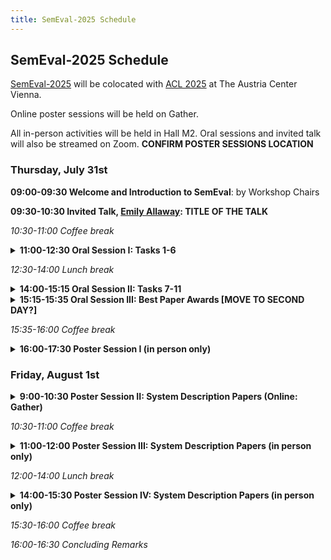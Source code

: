 ```yaml
---
title: SemEval-2025 Schedule
---
```


## SemEval-2025 Schedule

[SemEval-2025](https://semeval.github.io/SemEval2025/) will be colocated with [ACL 2025](https://2025.aclweb.org/) at The Austria Center Vienna.

Online poster sessions will be held on Gather. 

All in-person activities will be held in Hall M2. Oral sessions and invited talk will also be streamed on Zoom. <strong>CONFIRM POSTER SESSIONS LOCATION</strong>

### Thursday, July 31st

<strong>09:00-09:30 Welcome and Introduction to SemEval</strong>: by Workshop Chairs

<strong>09:30-10:30 Invited Talk, [Emily Allaway](https://emilyallaway.github.io/): TITLE OF THE TALK </strong>

<em>10:30-11:00 Coffee break</em>

<details><summary><strong>11:00-12:30 Oral Session I: Tasks 1-6</strong></summary>

  - 11:00-11:15	SemEval-2025 Task 1: ADMIRE: Advancing Multimodal Idiomaticity Representation
  - 11:15-11:30	SemEval-2025 Task 2: EA-MT: Entity-Aware Machine Translation
  - 11:30-11:45	SemEval-2025 Task 3: Mu-SHROOM, the Multilingual Shared-task on Hallucinations and Related Observable Overgeneration Mistakes
  - 11:45-12:00	SemEval-2025 Task 4: Unlearning sensitive content from Large Language Models
  - 12:00-12:15	SemEval-2025 Task 5: LLMs4Subjects: LLM-based Automated Subject Tagging for a National Technical Library's Open-Access Catalog
  - 12:15-12:30	SemEval-2025 Task 6: PromiseEval: Multinational, Multilingual, Multi-Industry Promise Verification
</details>

<em>12:30-14:00 Lunch break</em>


<details><summary><strong>14:00-15:15 Oral Session II: Tasks 7-11</strong></summary>
  
  - 14:00-14:15	SemEval-2025 Task 7: Multilingual and Crosslingual Fact-Checked Claim Retrieval
  - 14:15-14:30	SemEval-2025 Task 8: Question-Answering over Tabular Data
  - 14:30-14:45	SemEval-2025 Task 9: The Food Hazard Detection Challenge
  - 14:45-15:00	SemEval 2025 Task 10: Multilingual Characterization and Extraction of Narratives from Online News
  - 15:00-15:15	SemEval 2025 Task 11: Bridging the Gap in Text-Based Emotion Detection
</details>

<details><summary><strong>15:15-15:35 Oral Session III: Best Paper Awards [MOVE TO SECOND DAY?]</strong></summary>
  
  - 15:15-15:25 Best System Description Paper 1
  - 15:25-15:35	Best System Description Paper 2
</details>

<em>15:35-16:00 Coffee break</em>

<details><summary><strong>16:00-17:30 Poster Session I (in person only)</strong></summary>

  - 
  - 
  - 
  - 
  - 
  - 
  - 
  - 
  - 
  - 
  - 
  - 
  - 
  - 
  - 
  - 
  - 
  - 
  - 
</details>


### Friday, August 1st

<details><summary><strong>9:00-10:30 Poster Session II: System Description Papers (Online: Gather)</strong></summary>

  - 
  - 
  - 
  - 
  - 
  - 
  -
  -
  -
  -
  -
  -
  -
  -
  -
  -
  -
  -
  -
  -

</details>

<em>10:30-11:00 Coffee break</em>


<details><summary><strong>11:00-12:00 Poster Session III: System Description Papers (in person only)</strong></summary>

  - 
  - 
  -
  -
  -
  -

</details>


<em>12:00-14:00 Lunch break</em>

<details><summary><strong>14:00-15:30 Poster Session IV: System Description Papers (in person only)</strong></summary>

  - 
  - 
  - 
  - 
  -
  -
  -
  -
  -

 </details>

<em>15:30-16:00 Coffee break</em>

<em>16:00-16:30 Concluding Remarks</em>
